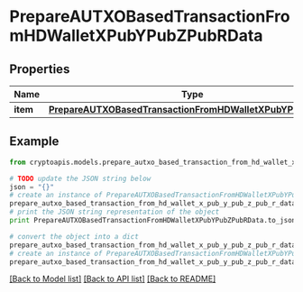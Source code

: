 # PrepareAUTXOBasedTransactionFromHDWalletXPubYPubZPubRData


## Properties
Name | Type | Description | Notes
------------ | ------------- | ------------- | -------------
**item** | [**PrepareAUTXOBasedTransactionFromHDWalletXPubYPubZPubRI**](PrepareAUTXOBasedTransactionFromHDWalletXPubYPubZPubRI.md) |  | 

## Example

```python
from cryptoapis.models.prepare_autxo_based_transaction_from_hd_wallet_x_pub_y_pub_z_pub_r_data import PrepareAUTXOBasedTransactionFromHDWalletXPubYPubZPubRData

# TODO update the JSON string below
json = "{}"
# create an instance of PrepareAUTXOBasedTransactionFromHDWalletXPubYPubZPubRData from a JSON string
prepare_autxo_based_transaction_from_hd_wallet_x_pub_y_pub_z_pub_r_data_instance = PrepareAUTXOBasedTransactionFromHDWalletXPubYPubZPubRData.from_json(json)
# print the JSON string representation of the object
print PrepareAUTXOBasedTransactionFromHDWalletXPubYPubZPubRData.to_json()

# convert the object into a dict
prepare_autxo_based_transaction_from_hd_wallet_x_pub_y_pub_z_pub_r_data_dict = prepare_autxo_based_transaction_from_hd_wallet_x_pub_y_pub_z_pub_r_data_instance.to_dict()
# create an instance of PrepareAUTXOBasedTransactionFromHDWalletXPubYPubZPubRData from a dict
prepare_autxo_based_transaction_from_hd_wallet_x_pub_y_pub_z_pub_r_data_form_dict = prepare_autxo_based_transaction_from_hd_wallet_x_pub_y_pub_z_pub_r_data.from_dict(prepare_autxo_based_transaction_from_hd_wallet_x_pub_y_pub_z_pub_r_data_dict)
```
[[Back to Model list]](../README.md#documentation-for-models) [[Back to API list]](../README.md#documentation-for-api-endpoints) [[Back to README]](../README.md)


